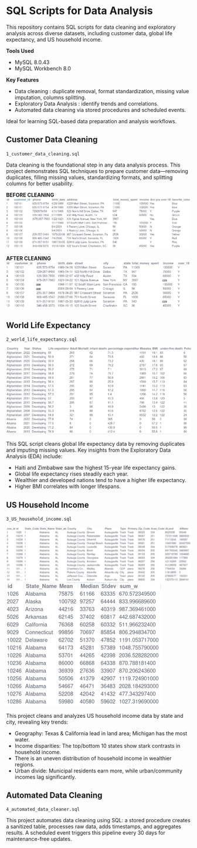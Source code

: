 # SQL Scripts for Data Analysis

This repository contains SQL scripts for data cleaning and exploratory analysis across diverse datasets, including customer data, global life expectancy, and US household income. 

**Tools Used**
- MySQL 8.0.43
- MySQL Workbench 8.0

**Key Features**
- Data cleaning : duplicate removal, format standardization, missing value imputation, columns splitting.
- Exploratory Data Analysis : identify trends and correlations.
- Automated data cleaning via stored procedures and scheduled events.

Ideal for learning SQL-based data preparation and analysis workflows.


## Customer Data Cleaning

```
1_customer_data_cleaning.sql
```

Data cleaning is the foundational step in any data analysis process. This project demonstrates SQL techniques to prepare customer data—removing duplicates, filling missing values, standardizing formats, and splitting columns for better usability.

**BEFORE CLEANING**
![Alt Text](img/customer_1.png)

**AFTER CLEANING**
![Alt Text](img/customer_2.png)

## World Life Expectancy

```
2_world_life_expectancy.sql
```

![Alt Text](img/world_life_expectancy.png)

This SQL script cleans global life expectancy data by removing duplicates and imputing missing values. Key insights from the Exploratory Data Analysis (EDA) include:
- Haiti and Zimbabwe saw the highest 15-year life expectancy gains.
- Global life expectancy rises steadily each year.
- Wealthier and developed nations tend to have a higher life expectancy.
- Higher BMI correlates with longer lifespans.


## US Household Income

```
3_US_household_income.sql
```

![Alt Text](img/US_income_1.png)
![Alt Text](img/US_income_2.png)

This project cleans and analyzes US household income data by state and city, revealing key trends:
- Geography: Texas & California lead in land area; Michigan has the most water.
- Income disparities: The top/bottom 10 states show stark contrasts in household income.
- There is an uneven distribution of household income in wealthier regions.
- Urban divide: Municipal residents earn more, while urban/community incomes lag significantly.


## Automated Data Cleaning

```
4_automated_data_cleaner.sql
```

This project automates data cleaning using SQL: a stored procedure creates a sanitized table, processes raw data, adds timestamps, and aggregates results. A scheduled event triggers this pipeline every 30 days for maintenance-free updates.


